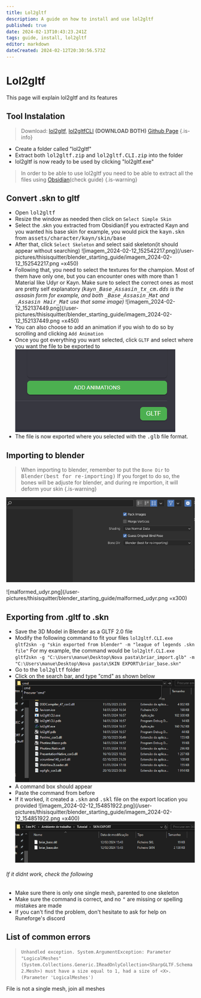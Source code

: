 ```yaml
---
title: Lol2gltf
description: A guide on how to install and use lol2gltf
published: true
date: 2024-02-13T10:43:23.241Z
tags: guide, install, lol2gltf
editor: markdown
dateCreated: 2024-02-12T20:30:56.573Z
---
```


# Lol2gltf
This page will explain lol2gltf and its features
## Tool Instalation
> Download: [lol2gltf](https://github.com/Crauzer/lol2gltf/releases/download/3.0.3/lol2gltf_3.0.3.zip), [lol2gltfCLI](https://github.com/Crauzer/lol2gltf/releases/download/3.0.3/lol2gltf.CLI_3.0.3.zip) **(DOWNLOAD BOTH)**
[Github Page](https://github.com/Crauzer/lol2gltf/releases)
{.is-info}

- Create a folder called "lol2gltf"
 - Extract both <kbd>lol2gltf.zip</kbd> and <kbd>lol2gltf.CLI.zip</kbd> into the folder
- lol2gltf is now ready to be used by clicking "lol2gltf.exe"
>In order to be able to use lol2gltf you need to be able to  extract all the files using [Obsidian](/core-guides/tools-landing/obsidian)(check guide)
{.is-warning}

## Convert .skn to gltf
- Open <kbd>lol2gltf</kbd>
- Resize the window as needed then click on `Select Simple Skin`
- Select the .skn you extracted from Obsidian(if you extracted Kayn and you wanted his base skin for example, you would pick the <kbd>kayn.skn</kbd> from <kbd>assets/character/kayn/skin/base</kbd>
- After that, click `Select Skeleton` and select said skeleton(it should appear without searching)
![imagem_2024-02-12_152542217.png](/user-pictures/thisisquitter/blender_starting_guide/imagem_2024-02-12_152542217.png =x450)
- Following that, you need to select the textures for the champion. Most of them have only one, but you can encounter ones with more than 1 Material like Udyr or Kayn. Make sure to select the correct ones as most are pretty self explanatory *(<kbd>kayn_Base_Assasin_tx_cm.dds</kbd> is the assasin form for example, and both <kbd>_Base_Assasin_Mat</kbd> and <kbd>_Assasin Hair_Mat</kbd> use that same image)*
![imagem_2024-02-12_152137449.png](/user-pictures/thisisquitter/blender_starting_guide/imagem_2024-02-12_152137449.png =x450)
- You can also choose to add an animation if you wish to do so by scrolling and clicking `Add Animation`
- Once you got everything you want selected, click `GLTF` and select where you want the file to be exported to
![lol2gltftut.png](/user-pictures/thisisquitter/blender_starting_guide/lol2gltftut.png)
- The file is now exported where you selected with the <kbd>.glb</kbd> file format.
## Importing to blender
>  When importing to blender, remember to put the `Bone Dir` to  <kbd>Blender(best for re-importing)</kbd> 
If you forget to do so, the bones will be adjuste for blender, and during re importion, it will deform your skin
{.is-warning}

![bonedir.png](/user-pictures/thisisquitter/blender_starting_guide/bonedir.png)

![malformed_udyr.png](/user-pictures/thisisquitter/blender_starting_guide/malformed_udyr.png =x300)
## Exporting from .gltf to .skn
- Save the 3D Model in Blender as a GLTF 2.0  file
- Modify the following command to fit your files
`lol2gltf.CLI.exe gltf2skn -g "skin exported from blender" -m "league of legends .skn file"`
For my example, the command would be
`lol2gltf.CLI.exe gltf2skn -g "C:\Users\manue\Desktop\Nova pasta\briar_import.glb" -m "C:\Users\manue\Desktop\Nova pasta\SKIN EXPORT\briar_base.skn"`
- Go to the <kbd>lol2gltf</kbd> folder
- Click on the search bar, and type "cmd" as shown below
![imagem_2024-02-12_154159242.png](/user-pictures/thisisquitter/blender_starting_guide/imagem_2024-02-12_154159242.png)
- A command box should appear
- Paste the command from before
- If it worked, it created a <kbd>.skn</kbd> and <kbd>.skl</kbd> file on the export location you provided
![imagem_2024-02-12_154851922.png](/user-pictures/thisisquitter/blender_starting_guide/imagem_2024-02-12_154851922.png =x400)![imagem_2024-02-12_154903496.png](/user-pictures/thisisquitter/blender_starting_guide/imagem_2024-02-12_154903496.png)
###### If it didnt work, check the following
- Make sure there is only one single mesh, parented to one skeleton
- Make sure the command is correct, and no <kbd>"</kbd> are missing or spelling mistakes are made
- If you can't find the problem, don't hesitate to ask for help on Runeforge's discord

## List of common errors

> `Unhandled exception. System.ArgumentException: Parameter "LogicalMeshes" (System.Collections.Generic.IReadOnlyCollection<SharpGLTF.Schema2.Mesh>) must have a size equal to 1, had a size of <X>. (Parameter 'LogicalMeshes')` 

File is not a single mesh, join all meshes


